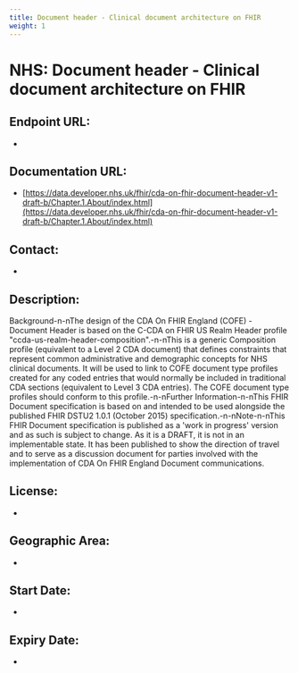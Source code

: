 ```yaml
---
title: Document header - Clinical document architecture on FHIR
weight: 1
---
```


# NHS: Document header - Clinical document architecture on FHIR

## Endpoint URL:
 - []()

## Documentation URL:
 - [https://data.developer.nhs.uk/fhir/cda-on-fhir-document-header-v1-draft-b/Chapter.1.About/index.html](https://data.developer.nhs.uk/fhir/cda-on-fhir-document-header-v1-draft-b/Chapter.1.About/index.html)

## Contact:
 - [](mailto:)

## Description:
Background-n-nThe design of the CDA On FHIR England (COFE) - Document Header is based on the C-CDA on FHIR US Realm Header profile "ccda-us-realm-header-composition".-n-nThis is a generic Composition profile (equivalent to a Level 2 CDA document) that defines constraints that represent common administrative and demographic concepts for NHS clinical documents. It will be used to link to COFE document type profiles created for any coded entries that would normally be included in traditional CDA sections (equivalent to Level 3 CDA entries). The COFE document type profiles should conform to this profile.-n-nFurther Information-n-nThis FHIR Document specification is based on and intended to be used alongside the published FHIR DSTU2 1.0.1 (October 2015) specification.-n-nNote-n-nThis FHIR Document specification is published as a 'work in progress' version and as such is subject to change. As it is a DRAFT, it is not in an implementable state. It has been published to show the direction of travel and to serve as a discussion document for parties involved with the implementation of CDA On FHIR England Document communications. 

## License:
 - 

## Geographic Area:
 - 

## Start Date:
 - 

## Expiry Date:
 - 

